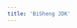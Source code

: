 ```yaml
---
title: 'BiSheng JDK'
---
```


<script setup lang="ts">
  import TheBisheng from "@/views/other/projects/bishengjdk/TheBisheng.vue"
</script>

<TheBisheng />
